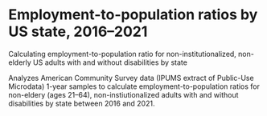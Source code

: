 # Employment-to-population ratios by US state, 2016–2021
Calculating employment-to-population ratio for non-institutionalized, non-elderly US adults with and without disabilities by state

Analyzes American Community Survey data (IPUMS extract of Public-Use Microdata) 1-year samples to calculate employment-to-population ratios for 
non-eldery (ages 21–64), non-instiutionalized adults with and without disabilities by state between 2016 and 2021.
